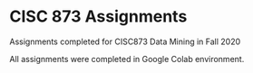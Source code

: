 # CISC 873 Assignments
Assignments completed for CISC873 Data Mining in Fall 2020

All assignments were completed in Google Colab environment.

